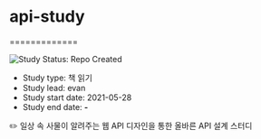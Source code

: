 
# api-study
=============

<img src="https://img.shields.io/badge/Study%20Status-Repo%20Created-lightgray.svg" alt="Study Status: Repo Created">

- Study type: 책 읽기
- Study lead: evan
- Study start date: 2021-05-28
- Study end date: **-**

✏️ 일상 속 사물이 알려주는 웹 API 디자인을 통한 올바른 API 설계 스터디
